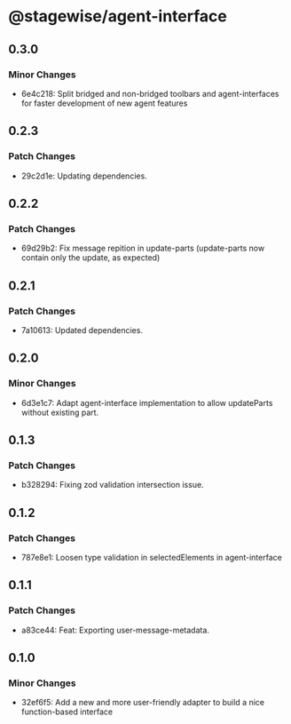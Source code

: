 # @stagewise/agent-interface

## 0.3.0

### Minor Changes

- 6e4c218: Split bridged and non-bridged toolbars and agent-interfaces for faster development of new agent features

## 0.2.3

### Patch Changes

- 29c2d1e: Updating dependencies.

## 0.2.2

### Patch Changes

- 69d29b2: Fix message repition in update-parts (update-parts now contain only the update, as expected)

## 0.2.1

### Patch Changes

- 7a10613: Updated dependencies.

## 0.2.0

### Minor Changes

- 6d3e1c7: Adapt agent-interface implementation to allow updateParts without existing part.

## 0.1.3

### Patch Changes

- b328294: Fixing zod validation intersection issue.

## 0.1.2

### Patch Changes

- 787e8e1: Loosen type validation in selectedElements in agent-interface

## 0.1.1

### Patch Changes

- a83ce44: Feat: Exporting user-message-metadata.

## 0.1.0

### Minor Changes

- 32ef6f5: Add a new and more user-friendly adapter to build a nice function-based interface
